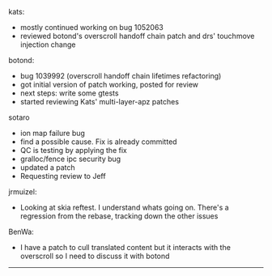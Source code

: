 kats:
* mostly continued working on bug 1052063
* reviewed botond's overscroll handoff chain patch and drs' touchmove injection change

botond:
* bug 1039992 (overscroll handoff chain lifetimes refactoring)
* got initial version of patch working, posted for review
* next steps: write some gtests
* started reviewing Kats' multi-layer-apz patches

sotaro
* ion map failure bug
* find a possible cause. Fix is already committed
* QC is testing by applying the fix
* gralloc/fence ipc security bug
* updated a patch
* Requesting review to Jeff

jrmuizel:
* Looking at skia reftest. I understand whats going on. There's a regression from the rebase, tracking down the other issues

BenWa:
* I have a patch to cull translated content but it interacts with the overscroll so I need to discuss it with botond

________________


